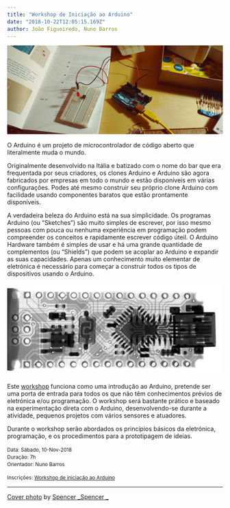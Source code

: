 ```yaml
---
title: "Workshop de Iniciação ao Arduino"
date: "2018-10-22T12:05:15.169Z"
author: João Figueiredo, Nuno Barros
---
```


![That wire goes where?](spencer-_-699369-unsplash.jpg)


O Arduino é um projeto de microcontrolador de código aberto que literalmente muda o mundo.

Originalmente desenvolvido na Itália e batizado com o nome do bar que era frequentada por seus criadores, os clones Arduino e Arduino são agora fabricados por empresas em todo o mundo e estão disponíveis em várias configurações. Podes até mesmo construir seu próprio clone Arduino com facilidade usando componentes baratos que estão prontamente disponíveis.

A verdadeira beleza do Arduino está na sua simplicidade. Os programas Arduino (ou “Sketches”) são muito simples de escrever, por isso mesmo pessoas com pouca ou nenhuma experiência em programação podem compreender os conceitos e rapidamente escrever código úteil. O Arduino Hardware também é simples de usar e há uma grande quantidade de complementos (ou “Shields”) que podem se acoplar ao Arduino e expandir as suas capacidades. Apenas um conhecimento muito elementar de eletrónica é necessário para começar a construir todos os tipos de dispositivos usando o Arduino.

![Look! Mee'bones!](mathew-schwartz-792854-unsplash.jpg)

Este [workshop][ws] funciona como uma introdução ao Arduino, pretende ser uma porta de entrada para todos os que não têm conhecimentos prévios de eletrónica e/ou programação. O workshop será bastante prático e baseado na experimentação direta com o Arduino, desenvolvendo-se durante a atividade, pequenos projetos com vários sensores e atuadores.

Durante o workshop serão abordados os princípios básicos da eletrónica, programação, e os procedimentos para a prototipagem de ideias.





<small>
Data: Sábado, 10-Nov-2018<br />
Duração: 7h<br />
Orientador: Nuno Barros

Inscrições: [Workshop de iniciação ao Arduino][ws]
</small>


---
<a href="https://unsplash.com/photos/lbqLxgvLt0U" target="_blank">Cover photo</a>
by <a href="https://unsplash.com/@spendude" target="_blank">Spencer _Spencer _
</a>

[ws]:https://lcdporto.org/atividades/workshop-introducao-ao-arduino
